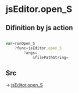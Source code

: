 # jsEditor.open_S

## Difinition by js action

```js.js

var=runOpen_S
	?func=jsEditor.open_S
		?args=
			&filePathString=
```

## Src

-> [jsEditor.open_S](https://github.com/puutaro/CommandClick/blob/master/app/src/main/java/com/puutaro/commandclick/fragment_lib/terminal_fragment/js_interface/edit/JsEditor.kt#L13)


